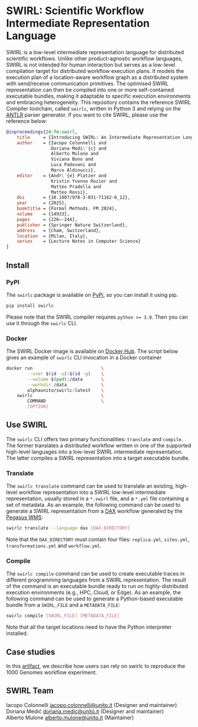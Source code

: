 # SWIRL: Scientific Workflow Intermediate Representation Language

SWIRL is a low-level intermediate representation language for distributed scientific workflows. Unlike other product-agnostic workflow languages, SWIRL is not intended for human interaction but serves as a low-level compilation target for distributed workflow execution plans. It models the execution plan of a location-aware workflow graph as a distributed system with send/receive communication primitives. The optimised SWIRL representation can then be compiled into one or more self-contained executable bundles, making it adaptable to specific execution environments and embracing heterogeneity. This repository contains the reference SWIRL Compiler toolchain, called `swirlc`, written in Python 3 and relying on the [ANTLR](https://www.antlr.org/) parser generator. if you want to cite SWIRL, please use the reference below:

```bibtex
@inproceedings{24:fm:swirl,
    title     = {Introducing SWIRL: An Intermediate Representation Language for Scientific Workflows},
    author    = {Iacopo Colonnelli and
                 Doriana Medi\'{c} and
                 Alberto Mulone and
                 Viviana Bono and
                 Luca Padovani and
                 Marco Aldinucci},
    editor    = {Andr\'{e} Platzer and
                 Kristin Yvonne Rozier and
                 Matteo Pradella and
                 Matteo Rossi},
    doi       = {10.1007/978-3-031-71162-6_12},
    year      = {2025},
    booktitle = {Formal Methods. FM 2024},
    volume    = {14933},
    pages     = {226–-244},
    publisher = {Springer Nature Switzerland},
    address   = {Cham, Switzerland},
    location  = {Milan, Italy},
    series    = {Lecture Notes in Computer Science}
}
```

## Install

### PyPI

The `swirlc` package is available on [PyPi](https://pypi.org/project/swirlc/), so you can install it using pip.

```bash
pip install swirlc
```

Please note that the SWIRL compiler requires `python >= 3.9`. Then you can use it through the `swirlc` CLI.

### Docker

The SWIRL Docker image is available on [Docker Hub](https://hub.docker.com/r/alphaunito/swirlc). The script below gives an example of `swirlc` CLI invocation in a Docker container

```bash
docker run                          \
        --user $(id -u):$(id -g)    \
        --volume $(pwd):/data       \
        --workdir /data             \
        alphaunito/swirlc:latest    \
    swirlc                          \
        COMMAND                     \
        [OPTION]                     
```

## Use SWIRL

The `swirlc` CLI offers two primary functionalities: `translate` and `compile`. The former translates a distributed workflow written in one of the supported high-level languages into a low-level SWIRL intermediate representation. The latter compiles a SWIRL representation into a target executable bundle.

### Translate

The `swirlc translate` command can be used to translate an existing, high-level workflow representation into a SWIRL low-level intermediate representation, usually stored in a `*.swirl` file, and a `*.yml` file containing a set of metadata. As an example, the following command can be used to generate a SWIRL representation from a [DAX](https://pegasus.isi.edu/documentation/development/schemas.html) workflow generated by the [Pegasus WMS](https://pegasus.isi.edu/):
  
```bash
swirlc translate --language dax [DAX_DIRECTORY]
```

Note that the `DAX_DIRECTORY` must contain four files: `replica.yml`, `sites.yml`, `transformations.yml` and `workflow.yml`.

### Compile

The `swirlc compile` command can be used to create executable traces in different programming languages from a SWIRL representation. The result of the command is an executable bundle ready to run on highly-distributed execution environments (e.g., HPC, Cloud, or Edge). As an example, the following command can be used to generate a Python-based executable bundle from a `SWIRL_FILE` and a `METADATA_FILE`:
  
```bash
swirlc compile [SWIRL_FILE] [METADATA_FILE]
```

Note that all the target locations need to have the Python interpreter installed. 

## Case studies 

In this [artifact](https://zenodo.org/records/12523000), we describe how users can rely on swirlc to reproduce the 1000 Genomes workflow experiment.


## SWIRL Team

Iacopo Colonnelli <iacopo.colonnelli@unito.it> (Designer and maintainer)  
Doriana Medić <doriana.medic@unito.it> (Designer and maintainer)  
Alberto Mulone <alberto.mulone@unito.it> (Maintainer)
